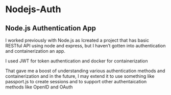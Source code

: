 # Nodejs-Auth

## Node.js Authentication App
 I worked previously with Node.js as Icreated a project that has basic RESTful API using node and express,
but I haven’t gotten into authentication and containerization an app.

I used JWT for token authentication and docker for containerization

That gave me a boost of understanding various authentication methods and containerization and in the future, I may extend it to use something like passport.js to create sessions and to  support other authentaication methods like  OpenID and OAuth

